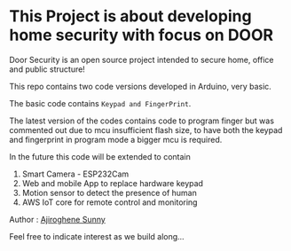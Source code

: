 # This Project is about developing home security with focus on DOOR

Door Security is an open source project intended to secure home, office and public structure!

This repo contains two code versions developed in Arduino, very basic.

The basic code contains `Keypad and FingerPrint`.  

The latest version of the codes contains code to program finger but was commented out due to mcu insufficient flash size,  to have both the keypad and fingerprint in program mode a bigger mcu is required.

In the future this code will be extended to contain 

<ol>
    <li>Smart Camera - ESP232Cam</li>
    <li>Web and mobile App to replace hardware keypad</li>
    <li>Motion sensor to detect the presence of human</li>
    <li>AWS IoT core for remote control and monitoring</li>
</ol>

Author : [Ajiroghene Sunny](https://github.com/Ajioz)

Feel free to indicate interest as we build along...